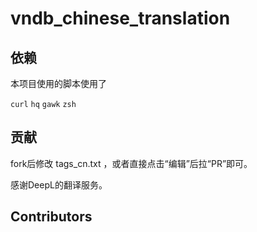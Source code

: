 # vndb_chinese_translation

## 依赖

本项目使用的脚本使用了

`curl` `hq` `gawk` `zsh`

## 贡献

fork后修改 tags_cn.txt ，或者直接点击“编辑”后拉“PR”即可。

感谢DeepL的翻译服务。

## Contributors
